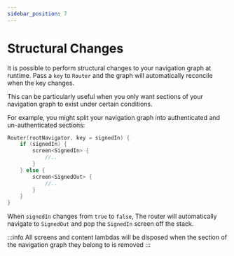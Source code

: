```yaml
---
sidebar_position: 7
---
```


# Structural Changes

It is possible to perform structural changes to your navigation graph at runtime. Pass a `key` to `Router` and the graph will automatically reconcile when the key changes.

This can be particularly useful when you only want sections of your navigation graph to exist under certain conditions.

For example, you might split your navigation graph into authenticated and un-authenticated sections:

```kotlin
Router(rootNavigator, key = signedIn) {
    if (signedIn) {
        screen<SignedIn> {
            //..
        }
    } else {
        screen<SignedOut> {
            //..
        }
    }
}
```

When `signedIn` changes from `true` to `false`, The router will automatically navigate to `SignedOut` and pop the `SignedIn` screen off the stack.

:::info
All screens and content lambdas will be disposed when the section of the navigation graph they belong to is removed
:::
